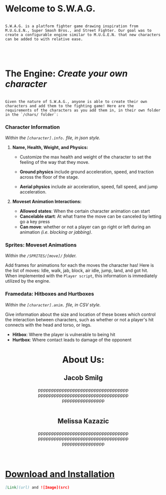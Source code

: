 # Welcome to S.W.A.G.
<div class="highlight" style = "word-wrap: break-word"><pre class="highlight"><code>
S.W.A.G. is a platform fighter game drawing inspiration from M.U.G.E.N., Super Smash Bros., and Street Fighter. Our goal was to create a configurable engine similar to M.U.G.E.N. that new characters can be added to with relative ease.
</code></pre></div>
<br/>
<br/>

# **The Engine**: *Create your own character*
<div class="highlight" style = "word-wrap: break-word"><pre class="highlight"><code>
Given the nature of S.W.A.G., anyone is able to create their own characters and add them to the fighting game! Here are the requirements of the characters as you add them in, in their own folder in the `/chars/ folder`:
</code></pre></div>

### Character Information
*Within the `[character].info.` file, in json style.*
1. **Name, Health, Weight, and Physics:**

    - Customize the max health and weight of the character to set the feeling of the way that they move. 
    
    - **Ground physics** include ground acceleration, speed, and traction across the floor of the stage.
    
    - **Aerial physics** include air acceleration, speed, fall speed, and jump acceleration. 


2. **Moveset Animation Interactions:**
    - **Allowed states**: When the certain character animation can start
    - **Cancelable start**: At what frame the move can be canceled by letting go a key press
    - **Can move**: whether or not a player can go right or left during an animation *(i.e. blocking or jabbing)*.

### Sprites: Moveset Animations
*Within the `/SPRITES/[move]/` folder.*

Add frames for animations for each the moves the character has! Here is the list of moves: Idle, walk, jab, block, air idle, jump, land, and got hit. When implemented with the `Player script`, this information is immediately utilized by the engine.

### Framedata: Hitboxes and Hurtboxes
*Within the `[character].anim.` file, in CSV style.*

Give information about the size and location of these boxes which control the interaction between characters, such as whether or not a player's hit connects with the head and torso, or legs.
- **Hitbox**: Where the player is vulnerable to being hit
- **Hurtbox**: Where contact leads to damage of the opponent

<div align=center>
<h1> About Us: </h1>
<h2> Jacob Smilg </h2>
<div style= "width:300px">
pppppppppppppppppppppppppppppppppppppppppppppppppppppppppppppppppppppppppppppppppppp </div>
<br/>
<h2> Melissa Kazazic </h2>
<div style= "width:300px">
pppppppppppppppppppppppppppppppppppppppppppppppppppppppppppppppppppppppppppppppppppp </div>
</div>

<br/>
<br/>

# [Download and Installation](/download.md)

```markdown
[Link](url) and ![Image](src)
```